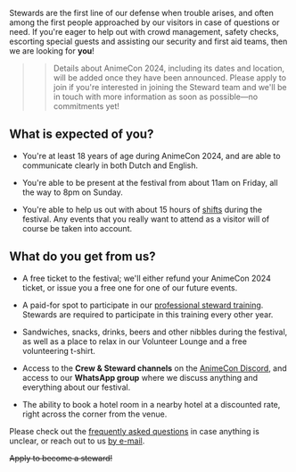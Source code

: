 Stewards are the first line of our defense when trouble arises, and often among the first people
approached by our visitors in case of questions or need. If you're eager to help out with crowd
management, safety checks, escorting special guests and assisting our security and first aid teams,
then we are looking for **you**!

>> Details about AnimeCon 2024, including its dates and location, will be added once they have been
>> announced. Please apply to join if you're interested in joining the Steward team and we'll be in
>> touch with more information as soon as possible—no commitments yet!

## What is expected of you?

  * You're at least 18 years of age during AnimeCon 2024, and are able to communicate clearly in
    both Dutch and English.

  * You're able to be present at the festival from about 11am on Friday, all the way to 8pm on
    Sunday.
  
  * You're able to help us out with about 15 hours of [shifts](schedule.html) during the festival.
    Any events that you really want to attend as a visitor will of course be taken into account.

## What do you get from us?

  * A free ticket to the festival; we'll either refund your AnimeCon 2024 ticket, or issue you a
    free one for one of our future events.

  * A paid-for spot to participate in our [professional steward training](training.html). Stewards
    are required to participate in this training every other year.

  * Sandwiches, snacks, drinks, beers and other nibbles during the festival, as well as a place to
    relax in our Volunteer Lounge and a free volunteering t-shirt.

  * Access to the **Crew & Steward channels** on the [AnimeCon Discord](https://discord.gg/yvYH9MK),
    and access to our **WhatsApp group** where we discuss anything and everything about our festival.

  * The ability to book a hotel room in a nearby hotel at a discounted rate, right across the corner
    from the venue.

Please check out the [frequently asked questions](faq.html) in case anything is unclear, or reach
out to us [by e-mail](mailto:security@animecon.nl).

<del>Apply to become a steward!</del>
